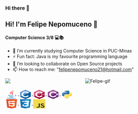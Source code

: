 ### Hi there 👋

<!--
**FelipeN21/FelipeN21** is a ✨ _special_ ✨ repository because its `README.md` (this file) appears on your GitHub profile.

Here are some ideas to get you started:

- 🔭 I’m currently working on ...
- 🌱 I’m currently learning ...
- 👯 I’m looking to collaborate on ...
- 🤔 I’m looking for help with ...
- 💬 Ask me about ...
- 📫 How to reach me: ...
- 😄 Pronouns: ...
- ⚡ Fun fact: ...
-->

## Hi! I'm Felipe Nepomuceno 👋
#### Computer Science 3/8 💻📚

- 🔭 I’m currently studying Computer Science in PUC-Minas
- ⚡ Fun fact: Java is my favourite programming language
- 🤝 I’m looking to collaborate on Open Source projects
- 📫 How to reach me: "felipenepomuceno21@hotmail.com"

<div>
  <a href="https://github.com/FelipeN21">
  <img height="180em" src="https://github-readme-stats.vercel.app/api?username=FelipeN21&show_icons=true&theme=midnight-purple&include_all_commits=true&count_private=true"/>
   <img align="right" alt="Felipe-gif" height="181" width="250" src="https://lh3.googleusercontent.com/proxy/gsJXIzXXgwiz1hNzSLTIGR__l1-wSsPRroO2Jl0kIaxC24hb9lJTKbfC82pv4NFaaSkfoAVsHQBnf7Qns70u_3GypV0QPmAnsDJyFDpR9jCs50VwXeFTlR0qbB74mpo_MYzBJ7P6bcBSmkKaDm-olA">
<!--  <img height="180em" src="https://github-readme-stats.vercel.app/api/top-langs/?username=FelipeN21&langs_count=8"/>-->
<!-- <img height="180em" src="https://github-readme-stats.vercel.app/api/top-langs/?username=FelipeN21&hide="/> -->
</div>

  
  <div style="display: inline_block"><br>
  <img align="center" alt="Felipe-lang1" height="30" width="40" src="https://github.com/devicons/devicon/blob/master/icons/java/java-original.svg">
  <img align="center" alt="Felipe-lang2" height="30" width="40" src="https://github.com/devicons/devicon/blob/master/icons/c/c-original.svg">
  <img align="center" alt="Felipe-lang3" height="30" width="40" src="https://github.com/devicons/devicon/blob/master/icons/cplusplus/cplusplus-original.svg">
  <img align="center" alt="Felipe-lang4" height="30" width="40" src="https://raw.githubusercontent.com/devicons/devicon/master/icons/csharp/csharp-original.svg">  
  <img align="center" alt="Felipe-lang5" height="30" width="40" src="https://raw.githubusercontent.com/devicons/devicon/master/icons/python/python-original.svg">
  <img align="center" alt="Felipe-lang6" height="30" width="40" src="https://raw.githubusercontent.com/devicons/devicon/master/icons/html5/html5-original.svg">
  <img align="center" alt="Felipe-lang7" height="30" width="40" src="https://raw.githubusercontent.com/devicons/devicon/master/icons/css3/css3-original.svg">
  <img align="center" alt="Felipe-lang8" height="30" width="40" src="https://github.com/devicons/devicon/blob/master/icons/javascript/javascript-original.svg">
    
  
  
    
</div>
